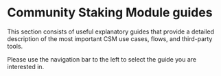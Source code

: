 # Community Staking Module guides

This section consists of useful explanatory guides that provide a detailed description of the most important CSM use cases, flows, and third-party tools.

Please use the navigation bar to the left to select the guide you are interested in.
